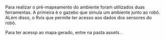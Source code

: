 Para realizar o pré-mapeamento do ambiente foram utilizados duas ferramentas. A primeira é o gazebo que simula um ambiente junto ao robô. ALém disso, o Rvis que permite ter acesso aos dados dos sensores do robô.

Para ter acessp ao mapa gerado, entre na pasta assets .